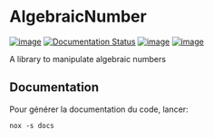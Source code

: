 AlgebraicNumber
===============

[![image](https://img.shields.io/pypi/v/AlgebraicNumber.svg)](https://pypi.python.org/pypi/AlgebraicNumber)
[![Documentation Status](https://readthedocs.org/projects/algebraicnumber/badge/?version=latest)](https://algebraicnumber.readthedocs.io/en/latest/?badge=latest)
[![image](https://gitlab.com/ydethe/algebraicnumber/badges/master/pipeline.svg)](https://gitlab.com/ydethe/algebraicnumber/pipelines)
[![image](https://codecov.io/gl/ydethe/algebraicnumber/branch/%5Cx6d6173746572/graph/badge.svg)](https://codecov.io/gl/ydethe/algebraicnumber)

A library to manipulate algebraic numbers

Documentation
-------------

Pour générer la documentation du code, lancer:

    nox -s docs
    